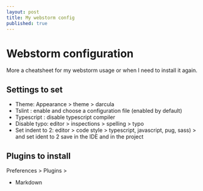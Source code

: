 ```yaml
---
layout: post
title: My webstorm config
published: true
---
```


# Webstorm configuration

More a cheatsheet for my webstorm usage or when I need to install it again.

## Settings to set

* Theme: Appearance &gt; theme &gt; darcula
* Tslint : enable and choose a configuration file \(enabled by default\)
* Typescript : disable typescript compiler
* Disable typo: editor &gt; inspections &gt; spelling &gt; typo
* Set indent to 2: editor &gt; code style &gt; typescript, javascript, pug, sass\) &gt; and set ident to 2 save in the IDE and in the project

## Plugins to install

Preferences &gt; Plugins &gt;

* Markdown 

